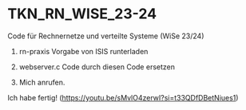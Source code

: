 # TKN_RN_WISE_23-24
Code für Rechnernetze und verteilte Systeme (WiSe 23/24) 


1. rn-praxis Vorgabe von ISIS runterladen

2. webserver.c Code durch diesen Code ersetzen

3. Mich anrufen.

Ich habe fertig! 
(https://youtu.be/sMvlO4zerwI?si=t33QDfDBetNiues1)
